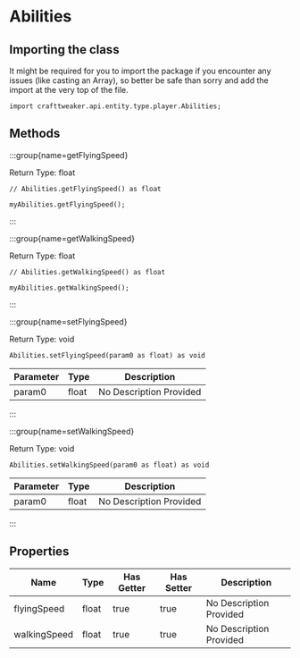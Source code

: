 # Abilities

## Importing the class

It might be required for you to import the package if you encounter any issues (like casting an Array), so better be safe than sorry and add the import at the very top of the file.
```zenscript
import crafttweaker.api.entity.type.player.Abilities;
```


## Methods

:::group{name=getFlyingSpeed}

Return Type: float

```zenscript
// Abilities.getFlyingSpeed() as float

myAbilities.getFlyingSpeed();
```

:::

:::group{name=getWalkingSpeed}

Return Type: float

```zenscript
// Abilities.getWalkingSpeed() as float

myAbilities.getWalkingSpeed();
```

:::

:::group{name=setFlyingSpeed}

Return Type: void

```zenscript
Abilities.setFlyingSpeed(param0 as float) as void
```

| Parameter | Type | Description |
|-----------|------|-------------|
| param0 | float | No Description Provided |


:::

:::group{name=setWalkingSpeed}

Return Type: void

```zenscript
Abilities.setWalkingSpeed(param0 as float) as void
```

| Parameter | Type | Description |
|-----------|------|-------------|
| param0 | float | No Description Provided |


:::


## Properties

| Name | Type | Has Getter | Has Setter | Description |
|------|------|------------|------------|-------------|
| flyingSpeed | float | true | true | No Description Provided |
| walkingSpeed | float | true | true | No Description Provided |

